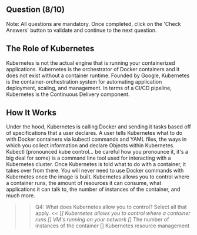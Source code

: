 ## Question (8/10)

Note: All questions are mandatory. Once completed, click on the 'Check Answers' button to validate and continue to the next question.


## The Role of Kubernetes 

Kubernetes is not the actual engine that is running your containerized applications. Kubernetes is the orchestrator of Docker containers and it does not exist without a container runtime. Founded by Google, Kubernetes is the container-orchestration system for automating application deployment, scaling, and management. In terms of a CI/CD pipeline, Kubernetes is the Continuous Delivery component. 

## How It Works 

Under the hood, Kubernetes is calling Docker and sending it tasks based off of specifications that a user declares. A user tells Kubernetes what to do with Docker containers via kubectl commands and YAML files, the ways in which you collect information and declare Objects within Kubernetes. Kubectl (pronounced kube control... be careful how you pronounce it, it's a big deal for some) is a command line tool used for interacting with a Kubernetes cluster. Once Kubernetes is told what to do with a container, it takes over from there. You will never need to use Docker commands with Kubernetes once the image is built. Kubernetes allows you to control where a container runs, the amount of resources it can consume, what applications it can talk to, the number of instances of the container, and much more.

>>Q4: What does Kubernetes allow you to control? Select all that apply. << 
[*] Kubernetes allows you to control where a container runs
[]  VM's running on your network
[*] The number of instances of the container
[]  Kubernetes resource management
